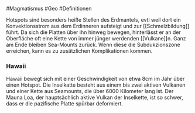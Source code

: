 #Magmatismus #Geo #Definitionen 

Hotspots sind besonders heiße Stellen des Erdmantels, evtl weil dort ein Konvektionsstrom aus dem Erdinneren aufsteigt und zur [[Schmelzbildung]] führt. Da sich die Platten über ihn hinweg bewegen, hinterlässt er an der Oberfläche oft eine Kette von immer jünger werdenden [[Vulkane]]n.  Ganz am Ende bleiben Sea-Mounts zurück. Wenn diese die Subdukzionszone erreichen, kann es zu zusätzlichen Komplikationen kommen.

### Hawaii

Hawaii bewegt sich mit einer Geschwindigkeit von etwa 8cm im Jahr über einen Hotspot. Die Inselkatte besteht aus einem bis zwei aktiven Vulkanen und einer Kette aus Seamounts, die über 6000 Kilometer lang ist. Der Mauna Loa, der hauptsächlich aktive Vulkan der Inselkette, ist so schwer, dass er die pazifische Platte spürbar deformiert.